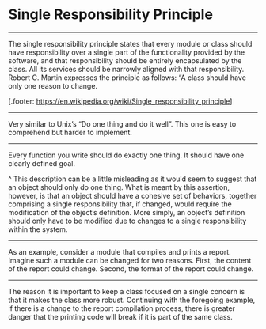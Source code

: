 # Single Responsibility Principle

---

The single responsibility principle states that every module or class should have responsibility over a single part of the functionality provided by the software, and that responsibility should be entirely encapsulated by the class. All its services should be narrowly aligned with that responsibility. Robert C. Martin expresses the principle as follows: “A class should have only one reason to change.

[.footer: https://en.wikipedia.org/wiki/Single_responsibility_principle]

---

Very similar to Unix’s “Do one thing and do it well”. This one is easy to comprehend but harder to implement.

---

Every function you write should do exactly one thing. It should have one clearly defined goal.

^ This description can be a little misleading as it would seem to suggest that an object should only do one thing. What is meant by this assertion, however, is that an object should have a cohesive set of behaviors, together comprising a single responsibility that, if changed, would require the modification of the object’s definition.  More simply, an object’s definition should only have to be modified due to changes to a single responsibility within the system.

---

As an example, consider a module that compiles and prints a report. Imagine such a module can be changed for two reasons. First, the content of the report could change. Second, the format of the report could change. 

---

The reason it is important to keep a class focused on a single concern is that it makes the class more robust. Continuing with the foregoing example, if there is a change to the report compilation process, there is greater danger that the printing code will break if it is part of the same class.

